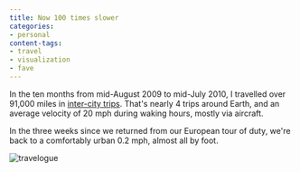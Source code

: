 ```yaml
---
title: Now 100 times slower
categories:
- personal
content-tags:
- travel
- visualization
- fave
---
```


In the ten months from mid-August 2009 to mid-July 2010, I travelled over 91,000 miles in [inter-city trips][1].  That's nearly 4 trips around Earth, and an average velocity of 20 mph during waking hours, mostly via aircraft.

In the three weeks since we returned from our European tour of duty, we're back to a comfortably urban 0.2 mph, almost all by foot.

![travelogue](/media/2010-08-07-slower/travelogue.png)

   [1]: http://www.tripit.com/people/gerwitz
